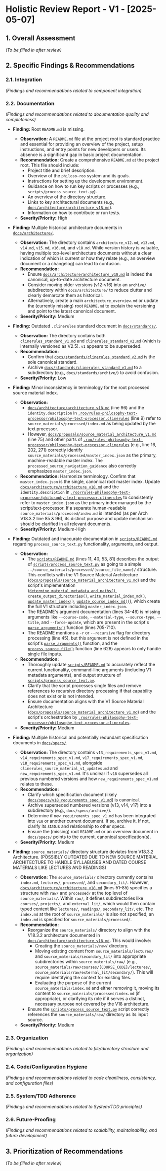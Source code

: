 # Holistic Review Report - V1 - [2025-05-07]

## 1. Overall Assessment

*(To be filled in after review)*

## 2. Specific Findings & Recommendations

### 2.1. Integration

*(Findings and recommendations related to component integration)*

### 2.2. Documentation

*(Findings and recommendations related to documentation quality and completeness)*

*   **Finding:** Root `README.md` is missing.
    *   **Observation:** A `README.md` file at the project root is standard practice and essential for providing an overview of the project, setup instructions, and entry points for new developers or users. Its absence is a significant gap in basic project documentation.
    *   **Recommendation:** Create a comprehensive `README.md` at the project root. This file should include:
        *   Project title and brief description.
        *   Overview of the `philoso-roo` system and its goals.
        *   Instructions for setting up the development environment.
        *   Guidance on how to run key scripts or processes (e.g., `scripts/process_source_text.py`).
        *   An overview of the directory structure.
        *   Links to key architectural documents (e.g., [`docs/architecture/architecture_v18.md`](docs/architecture/architecture_v18.md:1)).
        *   Information on how to contribute or run tests.
    *   **Severity/Priority:** High

*   **Finding:** Multiple historical architecture documents in [`docs/architecture/`](docs/architecture).
    *   **Observation:** The directory contains `architecture_v12.md`, `v13.md`, `v14.md`, `v15.md`, `v16.md`, and `v18.md`. While version history is valuable, having multiple top-level architecture documents without a clear indication of which is current or how they relate (e.g., an overview document or a changelog) can lead to confusion.
    *   **Recommendation:**
        *   Ensure [`docs/architecture/architecture_v18.md`](docs/architecture/architecture_v18.md:1) is indeed the canonical, up-to-date architecture document.
        *   Consider moving older versions (v12-v16) into an `archive/` subdirectory within `docs/architecture/` to reduce clutter and clearly demarcate them as historical.
        *   Alternatively, create a main `architecture_overview.md` or update the (currently missing) root `README.md` to explain the versioning and point to the latest canonical document.
    *   **Severity/Priority:** Medium

*   **Finding:** Outdated `.clinerules` standard document in [`docs/standards/`](docs/standards).
    *   **Observation:** The directory contains both [`clinerules_standard_v1.md`](docs/standards/clinerules_standard_v1.md:1) and [`clinerules_standard_v2.md`](docs/standards/clinerules_standard_v2.md:1) (which is internally versioned as V2.5). `v1` appears to be superseded.
    *   **Recommendation:**
        *   Confirm that [`docs/standards/clinerules_standard_v2.md`](docs/standards/clinerules_standard_v2.md:1) is the sole canonical standard.
        *   Archive [`docs/standards/clinerules_standard_v1.md`](docs/standards/clinerules_standard_v1.md:1) to a subdirectory (e.g., `docs/standards/archive/`) to avoid confusion.
    *   **Severity/Priority:** Low

*   **Finding:** Minor inconsistency in terminology for the root processed source material index.
    *   **Observation:**
        *   [`docs/architecture/architecture_v18.md`](docs/architecture/architecture_v18.md:96) (line 96) and the `identity.description` in [`.roo/rules-philosophy-text-processor/philosophy-text-processor.clinerules`](.roo/rules-philosophy-text-processor/philosophy-text-processor.clinerules:9) (line 9) refer to `source_materials/processed/index.md` as being updated by the text processor.
        *   However, [`docs/proposals/source_material_architecture_v1.md`](docs/proposals/source_material_architecture_v1.md:75) (line 75) and other parts of [`.roo/rules-philosophy-text-processor/philosophy-text-processor.clinerules`](.roo/rules-philosophy-text-processor/philosophy-text-processor.clinerules:1) (e.g., line 16, 202, 271) correctly identify `source_materials/processed/master_index.json` as the primary, machine-readable master index. The `processed_source_navigation_guidance` also correctly emphasizes `master_index.json`.
    *   **Recommendation:** Harmonize terminology. Confirm that `master_index.json` is the single, canonical root master index. Update [`docs/architecture/architecture_v18.md`](docs/architecture/architecture_v18.md:1) and the `identity.description` in [`.roo/rules-philosophy-text-processor/philosophy-text-processor.clinerules`](.roo/rules-philosophy-text-processor/philosophy-text-processor.clinerules:9) to consistently refer to `master_index.json` as the primary index managed by the script/text-processor. If a separate human-readable `source_materials/processed/index.md` is intended (as per Arch V18.3.2 line 85 & 96), its distinct purpose and update mechanism should be clarified in all relevant documents.
    *   **Severity/Priority:** Medium-High


*   **Finding:** Outdated and inaccurate documentation in [`scripts/README.md`](scripts/README.md:1) regarding `process_source_text.py` functionality, arguments, and output.
    *   **Observation:**
        *   The [`scripts/README.md`](scripts/README.md:1) (lines 11, 40, 53, 81) describes the output of [`scripts/process_source_text.py`](scripts/process_source_text.py:1) as going to a simple `../source_materials/processed/[source_file_name]/` structure. This conflicts with the V1 Source Material Architecture ([`docs/proposals/source_material_architecture_v1.md`](docs/proposals/source_material_architecture_v1.md:1)) and the script's implementation ([`determine_material_metadata_and_paths()`](scripts/process_source_text.py:327), [`create_output_directories()`](scripts/process_source_text.py:396), [`write_material_index_md()`](scripts/process_source_text.py:481), [`update_master_index()`](scripts/process_source_text.py:516), [`update_course_index_md()`](scripts/process_source_text.py:584)), which create the full V1 structure including `master_index.json`.
        *   The README's argument documentation (lines 34-46) is missing arguments like `--course-code`, `--material-type`, `--source-type`, `--title`, and `--force-update`, which are present in the script's [`parse_arguments()`](scripts/process_source_text.py:697) function (lines 705-710).
        *   The README mentions a `-r` or `--recursive` flag for directory processing (line 45), but this argument is not defined in the script's [`parse_arguments()`](scripts/process_source_text.py:697) function, and the [`process_source_file()`](scripts/process_source_text.py:624) function (line 628) appears to only handle single file inputs.
    *   **Recommendation:**
        *   Thoroughly update [`scripts/README.md`](scripts/README.md:1) to accurately reflect the current functionality, command-line arguments (including V1 metadata arguments), and output structure of [`scripts/process_source_text.py`](scripts/process_source_text.py:1).
        *   Clarify that the script processes single files and remove references to recursive directory processing if that capability does not exist or is not intended.
        *   Ensure documentation aligns with the V1 Source Material Architecture ([`docs/proposals/source_material_architecture_v1.md`](docs/proposals/source_material_architecture_v1.md:1)) and the script's orchestration by [`.roo/rules-philosophy-text-processor/philosophy-text-processor.clinerules`](.roo/rules-philosophy-text-processor/philosophy-text-processor.clinerules:1).
    *   **Severity/Priority:** Medium

*   **Finding:** Multiple historical and potentially redundant specification documents in [`docs/specs/`](docs/specs).
    *   **Observation:** The directory contains `v13_requirements_spec_v1.md`, `v14_requirements_spec_v1.md`, `v17_requirements_spec_v1.md`, `v18_requirements_spec_v1.md`, alongside `clinerules_source_material_v1_updates.md` and `new_requirements_spec_v1.md`. It's unclear if `v18` supersedes all previous numbered versions and how `new_requirements_spec_v1.md` relates to these.
    *   **Recommendation:**
        *   Clarify which specification document (likely [`docs/specs/v18_requirements_spec_v1.md`](docs/specs/v18_requirements_spec_v1.md:1)) is canonical.
        *   Archive superseded numbered versions (v13, v14, v17) into a subdirectory (e.g., `docs/specs/archive/`).
        *   Determine if `new_requirements_spec_v1.md` has been integrated into `v18` or another current document. If so, archive it. If not, clarify its status and relationship to other specs.
        *   Ensure the (missing) root `README.md` or an overview document in `docs/specs/` points to the current, canonical specification(s).
    *   **Severity/Priority:** Medium

*   **Finding:** `source_materials/` directory structure deviates from V18.3.2 Architecture. (POSSIBLY OUTDATED DUE TO NEW SOURCE MATERIAL ARCHITECTURE TO HANDLE SYLLABUSES AND DATED COURSE MATERIALS LIKE LECTURES AND READINGS)
    
    *   **Observation:** The `source_materials/` directory currently contains `index.md`, `lectures/`, `processed/`, and `secondary_lit/`. However, [`docs/architecture/architecture_v18.md`](docs/architecture/architecture_v18.md:1) (lines 51-85) specifies a structure with `raw/` and `processed/` at the top level of `source_materials/`. Within `raw/`, it defines subdirectories like `courses/`, `projects/`, and `external_lit/`, which would then contain typed content like `lectures/`, `readings/`, `secondary_lit/`, etc. The `index.md` at the root of `source_materials/` is also not specified; an `index.md` is specified for `source_materials/processed/`.
    *   **Recommendation:**
        *   Reorganize the `source_materials/` directory to align with the V18.3.2 architecture documented in [`docs/architecture/architecture_v18.md`](docs/architecture/architecture_v18.md:1). This would involve:
            *   Creating the `source_materials/raw/` directory.
            *   Moving existing content from `source_materials/lectures/` and `source_materials/secondary_lit/` into appropriate subdirectories within `source_materials/raw/` (e.g., `source_materials/raw/courses/[COURSE_CODE]/lectures/`, `source_materials/raw/external_lit/secondary/`). This will require identifying the context for existing files.
            *   Evaluating the purpose of the current `source_materials/index.md` and either removing it, moving its content to `source_materials/processed/index.md` (if appropriate), or clarifying its role if it serves a distinct, necessary purpose not covered by the V18 architecture.
        *   Ensure the [`scripts/process_source_text.py`](scripts/process_source_text.py:1) script correctly references the `source_materials/raw/` directory as its input source.
    *   **Severity/Priority:** Medium

### 2.3. Organization

*(Findings and recommendations related to file/directory structure and organization)*

### 2.4. Code/Configuration Hygiene

*(Findings and recommendations related to code cleanliness, consistency, and configuration files)*

### 2.5. System/TDD Adherence

*(Findings and recommendations related to System/TDD principles)*

### 2.6. Future-Proofing

*(Findings and recommendations related to scalability, maintainability, and future development)*

## 3. Prioritization of Recommendations

*(To be filled in after review)*